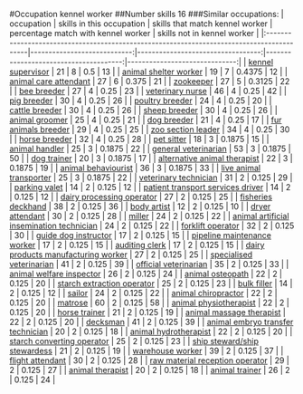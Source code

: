 #Occupation kennel worker
##Number skills 16
###Similar occupations:
| occupation                                                                                |   skills in this occupation |   skills that match kennel worker |   percentage match with kennel worker |   skills not in kennel worker |
|:------------------------------------------------------------------------------------------|----------------------------:|----------------------------------:|--------------------------------------:|------------------------------:|
| [kennel supervisor](kennel_supervisor.md)                                                 |                          21 |                                 8 |                                0.5    |                            13 |
| [animal shelter worker](animal_shelter_worker.md)                                         |                          19 |                                 7 |                                0.4375 |                            12 |
| [animal care attendant](animal_care_attendant.md)                                         |                          27 |                                 6 |                                0.375  |                            21 |
| [zookeeper](zookeeper.md)                                                                 |                          27 |                                 5 |                                0.3125 |                            22 |
| [bee breeder](bee_breeder.md)                                                             |                          27 |                                 4 |                                0.25   |                            23 |
| [veterinary nurse](veterinary_nurse.md)                                                   |                          46 |                                 4 |                                0.25   |                            42 |
| [pig breeder](pig_breeder.md)                                                             |                          30 |                                 4 |                                0.25   |                            26 |
| [poultry breeder](poultry_breeder.md)                                                     |                          24 |                                 4 |                                0.25   |                            20 |
| [cattle breeder](cattle_breeder.md)                                                       |                          30 |                                 4 |                                0.25   |                            26 |
| [sheep breeder](sheep_breeder.md)                                                         |                          30 |                                 4 |                                0.25   |                            26 |
| [animal groomer](animal_groomer.md)                                                       |                          25 |                                 4 |                                0.25   |                            21 |
| [dog breeder](dog_breeder.md)                                                             |                          21 |                                 4 |                                0.25   |                            17 |
| [fur animals breeder](fur_animals_breeder.md)                                             |                          29 |                                 4 |                                0.25   |                            25 |
| [zoo section leader](zoo_section_leader.md)                                               |                          34 |                                 4 |                                0.25   |                            30 |
| [horse breeder](horse_breeder.md)                                                         |                          32 |                                 4 |                                0.25   |                            28 |
| [pet sitter](pet_sitter.md)                                                               |                          18 |                                 3 |                                0.1875 |                            15 |
| [animal handler](animal_handler.md)                                                       |                          25 |                                 3 |                                0.1875 |                            22 |
| [general veterinarian](general_veterinarian.md)                                           |                          53 |                                 3 |                                0.1875 |                            50 |
| [dog trainer](dog_trainer.md)                                                             |                          20 |                                 3 |                                0.1875 |                            17 |
| [alternative animal therapist](alternative_animal_therapist.md)                           |                          22 |                                 3 |                                0.1875 |                            19 |
| [animal behaviourist](animal_behaviourist.md)                                             |                          36 |                                 3 |                                0.1875 |                            33 |
| [live animal transporter](live_animal_transporter.md)                                     |                          25 |                                 3 |                                0.1875 |                            22 |
| [veterinary technician](veterinary_technician.md)                                         |                          31 |                                 2 |                                0.125  |                            29 |
| [parking valet](parking_valet.md)                                                         |                          14 |                                 2 |                                0.125  |                            12 |
| [patient transport services driver](patient_transport_services_driver.md)                 |                          14 |                                 2 |                                0.125  |                            12 |
| [dairy processing operator](dairy_processing_operator.md)                                 |                          27 |                                 2 |                                0.125  |                            25 |
| [fisheries deckhand](fisheries_deckhand.md)                                               |                          38 |                                 2 |                                0.125  |                            36 |
| [body artist](body_artist.md)                                                             |                          12 |                                 2 |                                0.125  |                            10 |
| [dryer attendant](dryer_attendant.md)                                                     |                          30 |                                 2 |                                0.125  |                            28 |
| [miller](miller.md)                                                                       |                          24 |                                 2 |                                0.125  |                            22 |
| [animal artificial insemination technician](animal_artificial_insemination_technician.md) |                          24 |                                 2 |                                0.125  |                            22 |
| [forklift operator](forklift_operator.md)                                                 |                          32 |                                 2 |                                0.125  |                            30 |
| [guide dog instructor](guide_dog_instructor.md)                                           |                          17 |                                 2 |                                0.125  |                            15 |
| [pipeline maintenance worker](pipeline_maintenance_worker.md)                             |                          17 |                                 2 |                                0.125  |                            15 |
| [auditing clerk](auditing_clerk.md)                                                       |                          17 |                                 2 |                                0.125  |                            15 |
| [dairy products manufacturing worker](dairy_products_manufacturing_worker.md)             |                          27 |                                 2 |                                0.125  |                            25 |
| [specialised veterinarian](specialised_veterinarian.md)                                   |                          41 |                                 2 |                                0.125  |                            39 |
| [official veterinarian](official_veterinarian.md)                                         |                          35 |                                 2 |                                0.125  |                            33 |
| [animal welfare inspector](animal_welfare_inspector.md)                                   |                          26 |                                 2 |                                0.125  |                            24 |
| [animal osteopath](animal_osteopath.md)                                                   |                          22 |                                 2 |                                0.125  |                            20 |
| [starch extraction operator](starch_extraction_operator.md)                               |                          25 |                                 2 |                                0.125  |                            23 |
| [bulk filler](bulk_filler.md)                                                             |                          14 |                                 2 |                                0.125  |                            12 |
| [sailor](sailor.md)                                                                       |                          24 |                                 2 |                                0.125  |                            22 |
| [animal chiropractor](animal_chiropractor.md)                                             |                          22 |                                 2 |                                0.125  |                            20 |
| [matrose](matrose.md)                                                                     |                          60 |                                 2 |                                0.125  |                            58 |
| [animal physiotherapist](animal_physiotherapist.md)                                       |                          22 |                                 2 |                                0.125  |                            20 |
| [horse trainer](horse_trainer.md)                                                         |                          21 |                                 2 |                                0.125  |                            19 |
| [animal massage therapist](animal_massage_therapist.md)                                   |                          22 |                                 2 |                                0.125  |                            20 |
| [decksman](decksman.md)                                                                   |                          41 |                                 2 |                                0.125  |                            39 |
| [animal embryo transfer technician](animal_embryo_transfer_technician.md)                 |                          20 |                                 2 |                                0.125  |                            18 |
| [animal hydrotherapist](animal_hydrotherapist.md)                                         |                          22 |                                 2 |                                0.125  |                            20 |
| [starch converting operator](starch_converting_operator.md)                               |                          25 |                                 2 |                                0.125  |                            23 |
| [ship steward/ship stewardess](ship_steward-ship_stewardess.md)                           |                          21 |                                 2 |                                0.125  |                            19 |
| [warehouse worker](warehouse_worker.md)                                                   |                          39 |                                 2 |                                0.125  |                            37 |
| [flight attendant](flight_attendant.md)                                                   |                          30 |                                 2 |                                0.125  |                            28 |
| [raw material reception operator](raw_material_reception_operator.md)                     |                          29 |                                 2 |                                0.125  |                            27 |
| [animal therapist](animal_therapist.md)                                                   |                          20 |                                 2 |                                0.125  |                            18 |
| [animal trainer](animal_trainer.md)                                                       |                          26 |                                 2 |                                0.125  |                            24 |
